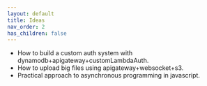 ```yaml
---
layout: default
title: Ideas
nav_order: 2
has_children: false
---
```


- How to build a custom auth system with dynamodb+apigateway+customLambdaAuth.
- How to upload big files using apigateway+websocket+s3.
- Practical approach to asynchronous programming in javascript.
